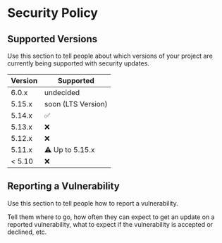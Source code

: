 # Security Policy

## Supported Versions

Use this section to tell people about which versions of your project are
currently being supported with security updates.

| Version | Supported          |
| ------- | ------------------ |
| 6.0.x   | undecided          |
| 5.15.x  | soon (LTS Version) |
| 5.14.x  | :white_check_mark: |
| 5.13.x  | :x:                |
| 5.12.x  | :x:                |
| 5.11.x  | :warning: Up to 5.15.x |
| < 5.10  | :x:                |

## Reporting a Vulnerability

Use this section to tell people how to report a vulnerability.

Tell them where to go, how often they can expect to get an update on a
reported vulnerability, what to expect if the vulnerability is accepted or
declined, etc.
